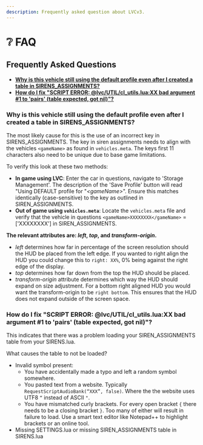```yaml
---
description: Frequently asked question about LVCv3.
---
```


# ❔ FAQ

## Frequently Asked Questions

* [**Why is this vehicle still using the default profile even after I created a table in SIRENS\_ASSIGNMENTS?**](https://github.com/TrevorBarns/luxart-vehicle-control/wiki/FAQ#why-is-this-vehicle-still-using-the-default-profile-even-after-i-created-a-table-in-sirens\_assignments)
* [**How do I fix "SCRIPT ERROR: @lvc/UTIL/cl\_utils.lua:XX bad argument #1 to 'pairs' (table expected, got nil)"?**](https://github.com/TrevorBarns/luxart-vehicle-control/wiki/FAQ#how-do-i-fix-script-error-lvcutilcl\_utilsluaxx-bad-argument-1-to-pairs-table-expected-got-nil)

### Why is this vehicle still using the default profile even after I created a table in SIRENS\_ASSIGNMENTS?

The most likely cause for this is the use of an incorrect key in SIRENS\_ASSIGNMENTS. The key in siren assignments needs to align with the vehicles `<gameName>` as found in `vehicles.meta`. The keys first 11 characters also need to be unique due to base game limitations.

To verify this look at these two methods:

* **In game using LVC**: Enter the car in questions, navigate to 'Storage Management'. The description of the 'Save Profile' button will read "Using DEFAULT profile for "_\<gameName>_". Ensure this matches identically (case-sensitive) to the key as outlined in SIREN\_ASSIGNMENTS.
* **Out of game using `vehicles.meta`**: Locate the `vehicles.meta` file and verify that the vehicle in questions `<gameName>XXXXXXXX</gameName>` = \['XXXXXXXX'] in SIREN\_ASSIGNMENTS.

**The relevant attributes are: **_**left**_**, **_**top**_**, and **_**transform-origin**_**.**

* _left_ determines how far in percentage of the screen resolution should the HUD be placed from the left edge. If you wanted to right align the HUD you could change this to `right: XX%`, 0% being against the right edge of the display.
* _top_ determines how far down from the top the HUD should be placed.
* _transform-origin_ attribute determines which way the HUD should expand on size adjustment. For a bottom right aligned HUD you would want the transform-origin to be `right bottom`. This ensures that the HUD does not expand outside of the screen space.

### How do I fix "SCRIPT ERROR: @lvc/UTIL/cl\_utils.lua:XX bad argument #1 to 'pairs' (table expected, got nil)"?

This indicates that there was a problem loading your SIREN\_ASSIGNMENTS table from your SIRENS.lua.

What causes the table to not be loaded?

* Invalid symbol present:
  * You have accidentally made a typo and left a random symbol somewhere.
  * You pasted text from a website. Typically `RequestScriptAudioBank(“XXX”, false)`. Where the the website uses UTF8 `“` instead of ASCII `"`.
  * You have mismatched curly brackets. For every open bracket `{` there needs to be a closing bracket `}`. Too many of either will result in failure to load. Use a smart text editor like Notepad++ to highlight brackets or an online tool.
* Missing SETTINGS.lua or missing SIREN\_ASSIGNMENTS table in SIRENS.lua
